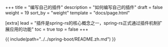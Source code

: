 +++
title = "编写自己的插件"
description = "如何编写自己的插件"
draft = false
weight = 19
sort_by = "weight"
template = "docs/page.html"

[extra]
lead = "插件是spring-rs的核心概念之一，spring-rs正式通过插件机制扩展应用的功能"
toc = true
top = false
+++

{{ include(path="../../spring-boot/README.zh.md") }}